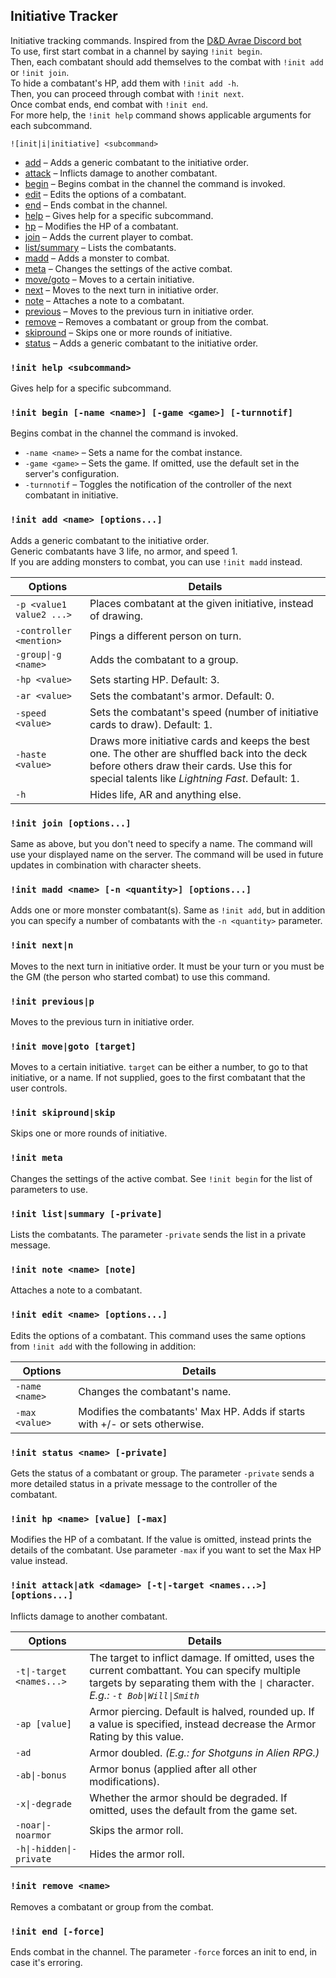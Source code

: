 ## Initiative Tracker

Initiative tracking commands. Inspired from the [D&D Avrae Discord bot](https://avrae.io/)
<br />To use, first start combat in a channel by saying `!init begin`.
<br />Then, each combatant should add themselves to the combat with `!init add` or `!init join`.
<br />To hide a combatant's HP, add them with `!init add -h`.
<br />Then, you can proceed through combat with `!init next`.
<br />Once combat ends, end combat with `!init end`.
<br />For more help, the `!init help` command shows applicable arguments for each subcommand.

```
![init|i|initiative] <subcommand>
```

- [add](#init-add-name-options) – Adds a generic combatant to the initiative order.
- [attack](#init-attackatk-damage--t-target-names-options) – Inflicts damage to another combatant.
- [begin](#init-begin--name-name--game-game--turnnotif) – Begins combat in the channel the command is invoked.
- [edit](#init-edit-name-options) – Edits the options of a combatant.
- [end](#init-end--force) – Ends combat in the channel.
- [help](#init-help-subcommand) – Gives help for a specific subcommand.
- [hp](#init-hp-name-value--max) – Modifies the HP of a combatant.
- [join](#init-join-options) – Adds the current player to combat.
- [list/summary](#init-listsummary--private) – Lists the combatants.
- [madd](#init-madd-name--n-quantity-options) – Adds a monster to combat.
- [meta](#init-meta) – Changes the settings of the active combat.
- [move/goto](#init-movegoto-target) – Moves to a certain initiative.
- [next](#init-nextn) – Moves to the next turn in initiative order.
- [note](#init-note-name-note) – Attaches a note to a combatant.
- [previous](#init-previousp) – Moves to the previous turn in initiative order.
- [remove](#init-remove-name) – Removes a combatant or group from the combat.
- [skipround](#init-skiproundskip) – Skips one or more rounds of initiative.
- [status](#init-status-name--private) – Adds a generic combatant to the initiative order.

### `!init help <subcommand>`

Gives help for a specific subcommand.

### `!init begin [-name <name>] [-game <game>] [-turnnotif]`

Begins combat in the channel the command is invoked.

* `-name <name>` – Sets a name for the combat instance.
* `-game <game>` – Sets the game. If omitted, use the default set in the server's configuration.
* `-turnnotif` – Toggles the notification of the controller of the next combatant in initiative.

### `!init add <name> [options...]`

Adds a generic combatant to the initiative order.
<br />Generic combatants have 3 life, no armor, and speed 1.
<br />If you are adding monsters to combat, you can use `!init madd` instead.

| Options | Details |
| --- | --- |
| `-p <value1 value2 ...>` | Places combatant at the given initiative, instead of drawing. |
| `-controller <mention>` | Pings a different person on turn. |
| `-group\|-g <name>` | Adds the combatant to a group. |
| `-hp <value>` | Sets starting HP. Default: 3. |
| `-ar <value>` | Sets the combatant's armor. Default: 0.
| `-speed <value>` | Sets the combatant's speed (number of initiative cards to draw). Default: 1. |
| `-haste <value>` | Draws more initiative cards and keeps the best one. The other are shuffled back into the deck before others draw their cards. Use this for special talents like *Lightning Fast*. Default: 1. |
| `-h` | Hides life, AR and anything else. |

### `!init join [options...]`

Same as above, but you don't need to specify a name. The command will use your displayed name on the server. The command will be used in future updates in combination with character sheets.

### `!init madd <name> [-n <quantity>] [options...]`

Adds one or more monster combatant(s). Same as `!init add`, but in addition you can specify a number of combatants with the `-n <quantity>` parameter.

### `!init next|n`

Moves to the next turn in initiative order. It must be your turn or you must be the GM (the person who started combat) to use this command.

### `!init previous|p`

Moves to the previous turn in initiative order.

### `!init move|goto [target]`

Moves to a certain initiative. `target` can be either a number, to go to that initiative, or a name. If not supplied, goes to the first combatant that the user controls.

### `!init skipround|skip`

Skips one or more rounds of initiative.

### `!init meta`

Changes the settings of the active combat. See `!init begin` for the list of parameters to use.

### `!init list|summary [-private]`

Lists the combatants. The parameter `-private` sends the list in a private message.

### `!init note <name> [note]`

Attaches a note to a combatant.

### `!init edit <name> [options...]`

Edits the options of a combatant. This command uses the same options from `!init add` with the following in addition:

| Options | Details |
| --- | --- |
| `-name <name>` | Changes the combatant's name. |
| `-max <value>` | Modifies the combatants' Max HP. Adds if starts with +/- or sets otherwise. |

### `!init status <name> [-private]`

Gets the status of a combatant or group. The parameter `-private` sends a more detailed status in a private message to the controller of the combatant.

### `!init hp <name> [value] [-max]`

Modifies the HP of a combatant. If the value is omitted, instead prints the details of the combatant. Use parameter `-max` if you want to set the Max HP value instead.

### `!init attack|atk <damage> [-t|-target <names...>] [options...]`

Inflicts damage to another combatant.

| Options | Details |
| --- | --- |
| `-t\|-target <names...>` | The target to inflict damage. If omitted, uses the current combattant. You can specify multiple targets by separating them with the `\|` character. *E.g.: `-t Bob\|Will\|Smith`* |
| `-ap [value]` | Armor piercing. Default is halved, rounded up. If a value is specified, instead decrease the Armor Rating by this value. |
| `-ad` | Armor doubled. *(E.g.: for Shotguns in Alien RPG.)* |
| `-ab\|-bonus` | Armor bonus (applied after all other modifications). |
| `-x\|-degrade` | Whether the armor should be degraded. If omitted, uses the default from the game set. |
| `-noar\|-noarmor` | Skips the armor roll. |
| `-h\|-hidden\|-private` | Hides the armor roll. |

### `!init remove <name>`

Removes a combatant or group from the combat.

### `!init end [-force]`

Ends combat in the channel. The parameter `-force` forces an init to end, in case it's erroring.